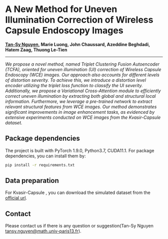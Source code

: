 # A New Method for Uneven Illumination Correction of Wireless Capsule Endoscopy Images
<b><a href='https://github.com/tansyab1'>Tan-Sy Nguyen</a>, Marie Luong, John Chaussard, Azeddine Beghdadi, Hatem Zaag, Thuong Le-Tien</b> 
<hr>
<i>We propose a novel method, named Triplet Clustering Fusion Autoencoder (TCFA), oriented for uneven illumination (UI) correction of Wireless Capsule Endoscopy (WCE) images. Our approach also accounts for different levels of distortion severity. To achieve this, we introduce a distortion level encoder utilizing the triplet loss function to classify the UI severity. Additionally, we propose a Variational Cross-Attention module to efficiently correct uneven illumination by extracting both global and structural local information. Furthermore, we leverage a pre-trained network to extract relevant structural features from WCE images. Our method demonstrates significant improvements in image enhancement tasks, as evidenced by extensive experiments conducted on WCE images from the Kvasir-Capsule dataset.
</i>

## Package dependencies
The project is built with PyTorch 1.9.0, Python3.7, CUDA11.1. For package dependencies, you can install them by:
```bash
pip install -r requirements.txt
```

## Data preparation 
For Kvasir-Capsule , you can download the simulated dataset from the [official url](https://cloud.math.univ-paris13.fr/index.php/s/2HKjpj8wEbiHkeA).

## Contact
Please contact us if there is any question or suggestion(Tan-Sy Nguyen tansy.nguyen@math.univ-paris13.fr).
